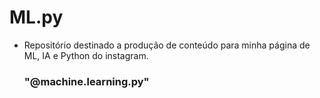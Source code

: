 # ML.py

- Repositório destinado a produção de conteúdo para minha página de ML, IA e Python do instagram. 
  ### "@machine.learning.py"
